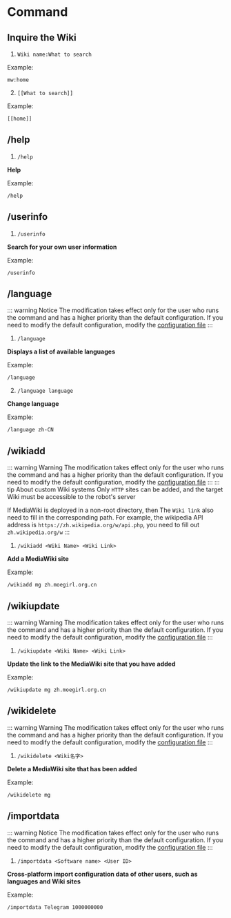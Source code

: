 # Command

## Inquire the Wiki
1. `Wiki name:What to search`

Example:
```
mw:home
```

2. `[[What to search]]`

Example:
```
[[home]]
```

## /help
1. `/help`

**Help**

Example:
```
/help
```

## /userinfo
1. `/userinfo`

**Search for your own user information**

Example:
```
/userinfo
```

## /language
::: warning Notice
The modification takes effect only for the user who runs the command and has a higher priority than the default configuration. If you need to modify the default configuration, modify the [configuration file](How-to-ues/configyml-template.md)
:::

1. `/language`

**Displays a list of available languages**

Example:
```
/language
```

2. `/language language`

**Change language**

Example:
```
/language zh-CN
```

## /wikiadd
::: warning Warning
The modification takes effect only for the user who runs the command and has a higher priority than the default configuration. If you need to modify the default configuration, modify the [configuration file](How-to-ues/configyml-template.md)
:::
::: tip About custom Wiki systems
Only `HTTP` sites can be added, and the target Wiki must be accessible to the robot's server

If MediaWiki is deployed in a non-root directory, then The `Wiki link` also need to fill in the corresponding path. For example, the wikipedia API address is `https://zh.wikipedia.org/w/api.php`, you need to fill out `zh.wikipedia.org/w`
:::

1. `/wikiadd <Wiki Name> <Wiki Link>`

**Add a MediaWiki site**

Example:
```
/wikiadd mg zh.moegirl.org.cn
```

## /wikiupdate
::: warning Warning
The modification takes effect only for the user who runs the command and has a higher priority than the default configuration. If you need to modify the default configuration, modify the [configuration file](How-to-ues/configyml-template.md)
:::

1. `/wikiupdate <Wiki Name> <Wiki Link>`

**Update the link to the MediaWiki site that you have added**

Example:
```
/wikiupdate mg zh.moegirl.org.cn
```

## /wikidelete
::: warning Warning
The modification takes effect only for the user who runs the command and has a higher priority than the default configuration. If you need to modify the default configuration, modify the [configuration file](How-to-ues/configyml-template.md)
:::

1. `/wikidelete <Wiki名字>`

**Delete a MediaWiki site that has been added**

Example:
```
/wikidelete mg
```

## /importdata
::: warning Notice
The modification takes effect only for the user who runs the command and has a higher priority than the default configuration. If you need to modify the default configuration, modify the [configuration file](How-to-ues/configyml-template.md)
:::

1. `/importdata <Software name> <User ID>`

**Cross-platform import configuration data of other users, such as languages and Wiki sites**

Example:
```
/importdata Telegram 1000000000
```
